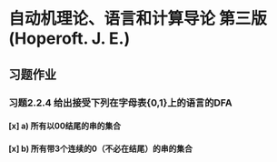 # 自动机理论、语言和计算导论 第三版(Hoperoft. J. E.)
## 习题作业
### 习题2.2.4 给出接受下列在字母表{0,1}上的语言的DFA
#### [x]  a) 所有以00结尾的串的集合
#### [x]  b) 所有带3个连续的0（不必在结尾）的串的集合


